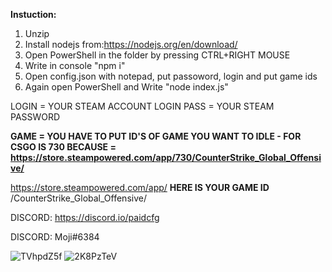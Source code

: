 **Instuction:**

1. Unzip
2. Install nodejs from:https://nodejs.org/en/download/
3. Open PowerShell in the folder by pressing CTRL+RIGHT MOUSE
4. Write in console "npm i"
5. Open config.json with notepad, put passoword, login and put game ids
6. Again open PowerShell and Write "node index.js"

LOGIN = YOUR STEAM ACCOUNT LOGIN
PASS = YOUR STEAM PASSWORD

**GAME = YOU HAVE TO PUT ID'S OF GAME YOU WANT TO IDLE - FOR CSGO IS 730 BECAUSE = https://store.steampowered.com/app/730/CounterStrike_Global_Offensive/**

https://store.steampowered.com/app/ **HERE IS YOUR GAME ID** /CounterStrike_Global_Offensive/


DISCORD: https://discord.io/paidcfg

DISCORD: Moji#6384



![TVhpdZ5f](https://user-images.githubusercontent.com/68261971/111873432-8be0e600-8990-11eb-8745-8cab743e22fe.png)
![2K8PzTeV](https://user-images.githubusercontent.com/68261971/111873440-91d6c700-8990-11eb-8f64-0babb73d3dca.png)
